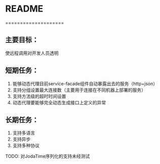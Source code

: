 # README
====================

## 主要目标：
使远程调用对开发人员透明

## 短期任务：
1. 能够动态代理目前service-facade组件自动暴露出去的服务（http+json）
2. 支持分组设置最大连接数（主要用于连接在不同机器上部署的服务）
3. 支持方法级的超时时间设置
4. 动态代理要能够完全动态生成接口上定义的异常

## 长期任务：
1. 支持多语言
2. 支持异步
3. 支持多种协议

TODO: 对JodaTime序列化的支持未经测试